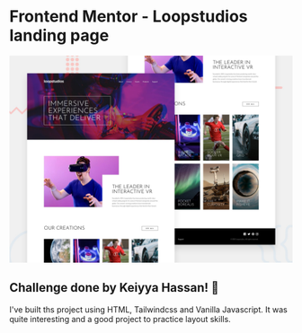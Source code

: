 # Frontend Mentor - Loopstudios landing page

![Design preview for the Loopstudios landing page coding challenge](./design/desktop-preview.jpg)

## Challenge done by Keiyya Hassan! 👋

I've built ths project using HTML, Tailwindcss and Vanilla Javascript. It was quite interesting and a good project to practice layout skills.
